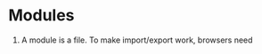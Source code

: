 # Modules
1. A module is a file. To make import/export work, browsers need <script type="module">
  - Deferred by default.
  - To load external scripts from another origin (domain/protocol/port), CORS headers are needed
2. Modules have their own, local top-level scope and interchange functionality via import/export.
3. Modules always use strict.
4. Module code is executed only once. Exports are created once and shared between importers.

# Export 
1. Before declaration of a class/function/…:
export [default] class/function/variable ...
2. Standalone export:
export {x [as y], ...}.
3. Re-export:
export {x [as y], ...} from "module"
export * from "module" (doesn’t re-export default).
export {default [as y]} from "module" (re-export default).

# Import
1. Importing named exports:
import {x [as y], ...} from "module"
2. Importing the default export:
import x from "module"
import {default as x} from "module"
3. Import all:
import * as obj from "module"
Import the module (its code runs), but do not assign any of its exports to variables:
import "module"

# Dynamic Imports
- import(module) returns a promise that resolves into a module object that contains all its exports.
- await import(module)